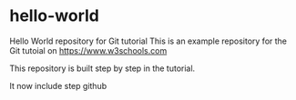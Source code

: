 # hello-world
Hello World repository for Git tutorial
This is an example repository for the Git tutoial on https://www.w3schools.com

This repository is built step by step in the tutorial.

It now include step github 
